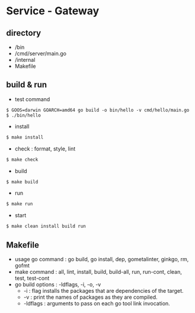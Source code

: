 # Service - Gateway

## directory
- /bin
- /cmd/server/main.go
- /internal
- Makefile

## build & run

- test command
```{bash}
$ GOOS=darwin GOARCH=amd64 go build -o bin/hello -v cmd/hello/main.go
$ ./bin/hello
``` 
- install
```bash
$ make install
```
- check : format, style, lint
```bash
$ make check
```
- build
```bash
$ make build
```
- run
```bash
$ make run
```
- start
```bash
$ make clean install build run
```

## Makefile
- usage go command : go build, go install, dep, gometalinter, ginkgo, rm, gofmt
- make command : all, lint, install, build, build-all, run, run-cont, clean, test, test-cont
- go build options : -ldflags, -i, -o, -v
    - -i : flag installs the packages that are dependencies of the target.
    - -v : print the names of packages as they are compiled.
    - -ldflags : arguments to pass on each go tool link invocation.